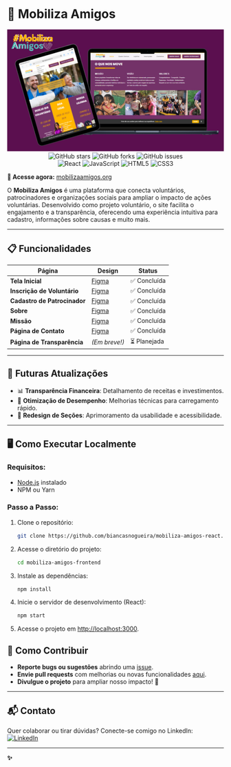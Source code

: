 # 🌟 Mobiliza Amigos  

<div align="center">
<img src="https://raw.githubusercontent.com/biancasnogueira/mobiliza-amigos-react/main/.gitassets/1.jpg" width="600" />

<div data-badges>
  <img src="https://img.shields.io/github/stars/biancasnogueira/mobiliza-amigos-react?style=for-the-badge" alt="GitHub stars" />
  <img src="https://img.shields.io/github/forks/biancasnogueira/mobiliza-amigos-react?style=for-the-badge" alt="GitHub forks" />
  <img src="https://img.shields.io/github/issues/biancasnogueira/mobiliza-amigos-react?style=for-the-badge" alt="GitHub issues" />
</div>

<div data-badges>
  <img src="https://img.shields.io/badge/react-%2320232a.svg?style=for-the-badge&logo=react&logoColor=%2361DAFB" alt="React" />
  <img src="https://img.shields.io/badge/javascript-%23323330.svg?style=for-the-badge&logo=javascript&logoColor=%23F7DF1E" alt="JavaScript" />
  <img src="https://img.shields.io/badge/html5-%23E34F26.svg?style=for-the-badge&logo=html5&logoColor=white" alt="HTML5" />
  <img src="https://img.shields.io/badge/css3-%231572B6.svg?style=for-the-badge&logo=css3&logoColor=white" alt="CSS3" />
</div>
</div>

**🔗 Acesse agora:** [mobilizaamigos.org](https://mobilizaamigos.org)  

O **Mobiliza Amigos** é uma plataforma que conecta voluntários, patrocinadores e organizações sociais para ampliar o impacto de ações voluntárias. Desenvolvido como projeto voluntário, o site facilita o engajamento e a transparência, oferecendo uma experiência intuitiva para cadastro, informações sobre causas e muito mais.

---

## 📋 Funcionalidades  

| Página                      | Design                                                                                   | Status          |
|-----------------------------|------------------------------------------------------------------------------------------|-----------------|
| **Tela Inicial**            | [Figma](https://www.figma.com/proto/yaQYz6BMbPSKatZjsp56wn/Mobiliza-Amigos---Website?node-id=4-608) | ✅ Concluída   |
| **Inscrição de Voluntário** | [Figma](https://www.figma.com/proto/yaQYz6BMbPSKatZjsp56wn/Mobiliza-Amigos---Website?node-id=4-608) | ✅ Concluída   |
| **Cadastro de Patrocinador**| [Figma](https://www.figma.com/proto/yaQYz6BMbPSKatZjsp56wn/Mobiliza-Amigos---Website?node-id=68-2)  | ✅ Concluída   |
| **Sobre**                   | [Figma](https://www.figma.com/proto/yaQYz6BMbPSKatZjsp56wn/Mobiliza-Amigos---Website?node-id=4-608) | ✅ Concluída   |
| **Missão**                  | [Figma](https://www.figma.com/proto/yaQYz6BMbPSKatZjsp56wn/Mobiliza-Amigos---Website?node-id=4-608) | ✅ Concluída   |
| **Página de Contato**       | [Figma](https://www.figma.com/proto/yaQYz6BMbPSKatZjsp56wn/Mobiliza-Amigos---Website?node-id=4-608) | ✅ Concluída   |
| **Página de Transparência** | *(Em breve!)*                                                                           | ⏳ Planejada   |

---

## 🚀 Futuras Atualizações  
- 📊 **Transparência Financeira**: Detalhamento de receitas e investimentos.  
- 🔧 **Otimização de Desempenho**: Melhorias técnicas para carregamento rápido.  
- 🎨 **Redesign de Seções**: Aprimoramento da usabilidade e acessibilidade.  

---

## 🖥️ Como Executar Localmente  

### Requisitos:  
- [Node.js](https://nodejs.org) instalado  
- NPM ou Yarn  

### Passo a Passo:  
1. Clone o repositório:  
   ```sh  
   git clone https://github.com/biancasnogueira/mobiliza-amigos-react.git

2. Acesse o diretório do projeto:

   ```sh
   cd mobiliza-amigos-frontend
   ```

3. Instale as dependências:

   ```sh
   npm install
   ```
   
4. Inicie o servidor de desenvolvimento (React):

   ```sh
   npm start  
   ```

5. Acesse o projeto em [http://localhost:3000](http://localhost:3000).

## 🤝 Como Contribuir  
- **Reporte bugs ou sugestões** abrindo uma [issue](https://github.com/biancasnogueira/mobiliza-amigos-react/issues).  
- **Envie pull requests** com melhorias ou novas funcionalidades [aqui](https://github.com/biancasnogueira/mobiliza-amigos-react/pulls).  
- **Divulgue o projeto** para ampliar nosso impacto! 📢  

---

## 📬 Contato  
Quer colaborar ou tirar dúvidas? Conecte-se comigo no LinkedIn:  
[![LinkedIn](https://img.shields.io/badge/LinkedIn-%230077B5.svg?style=for-the-badge&logo=linkedin&logoColor=white)](https://www.linkedin.com/in/biancasilvanogueira/)  

---

**✨**  

